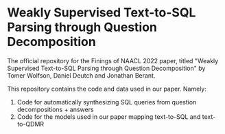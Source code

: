 # Weakly Supervised Text-to-SQL Parsing through Question Decomposition
The official repository for the Finings of NAACL 2022 paper, titled "Weakly Supervised Text-to-SQL Parsing through Question Decomposition" by Tomer Wolfson, Daniel Deutch and Jonathan Berant.

This repository contains the code and data used in our paper. Namely:

1. Code for automatically synthesizing SQL queries from question decompositions + answers
2. Code for the models used in our paper mapping text-to-SQL and text-to-QDMR 

